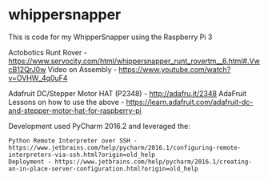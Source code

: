# whippersnapper
This is code for my WhipperSnapper using the Raspberry Pi 3

Actobotics Runt Rover - https://www.servocity.com/html/whippersnapper_runt_rovertm__6.html#.VwcB12QrJ0w
Video on Assembly - https://www.youtube.com/watch?v=OVHW_4q0uF4

Adafruit DC/Stepper Motor HAT (P2348) - http://adafru.it/2348
AdaFruit Lessons on how to use the above - https://learn.adafruit.com/adafruit-dc-and-stepper-motor-hat-for-raspberry-pi

Development used PyCharm 2016.2 and leveraged the:

    Python Remote Interpreter over SSH - https://www.jetbrains.com/help/pycharm/2016.1/configuring-remote-interpreters-via-ssh.html?origin=old_help
    Deployment - https://www.jetbrains.com/help/pycharm/2016.1/creating-an-in-place-server-configuration.html?origin=old_help

